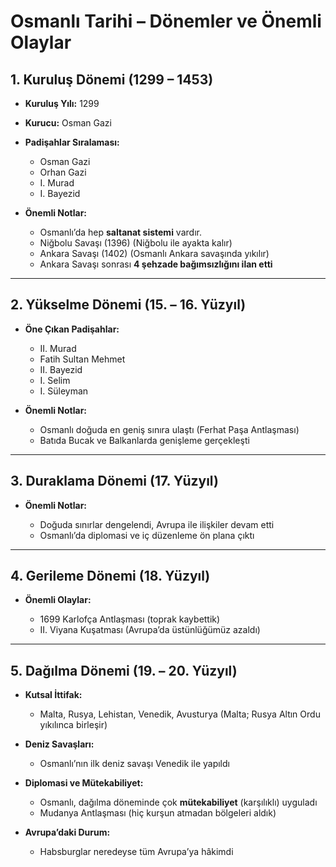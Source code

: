 # Osmanlı Tarihi – Dönemler ve Önemli Olaylar

## 1. Kuruluş Dönemi (1299 – 1453)

* **Kuruluş Yılı:** 1299
* **Kurucu:** Osman Gazi
* **Padişahlar Sıralaması:**

  * Osman Gazi
  * Orhan Gazi
  * I. Murad
  * I. Bayezid
* **Önemli Notlar:**

  * Osmanlı’da hep **saltanat sistemi** vardır.
  * Niğbolu Savaşı (1396) (Niğbolu ile ayakta kalır)
  * Ankara Savaşı (1402) (Osmanlı Ankara savaşında yıkılır)
  * Ankara Savaşı sonrası **4 şehzade bağımsızlığını ilan etti**

---

## 2. Yükselme Dönemi (15. – 16. Yüzyıl)

* **Öne Çıkan Padişahlar:**

  * II. Murad
  * Fatih Sultan Mehmet
  * II. Bayezid
  * I. Selim
  * I. Süleyman
* **Önemli Notlar:**

  * Osmanlı doğuda en geniş sınıra ulaştı (Ferhat Paşa Antlaşması)
  * Batıda Bucak ve Balkanlarda genişleme gerçekleşti

---

## 3. Duraklama Dönemi (17. Yüzyıl)

* **Önemli Notlar:**

  * Doğuda sınırlar dengelendi, Avrupa ile ilişkiler devam etti
  * Osmanlı’da diplomasi ve iç düzenleme ön plana çıktı

---

## 4. Gerileme Dönemi (18. Yüzyıl)

* **Önemli Olaylar:**

  * 1699 Karlofça Antlaşması (toprak kaybettik)
  * II. Viyana Kuşatması (Avrupa’da üstünlüğümüz azaldı)

---

## 5. Dağılma Dönemi (19. – 20. Yüzyıl)

* **Kutsal İttifak:**

  * Malta, Rusya, Lehistan, Venedik, Avusturya (Malta; Rusya Altın Ordu yıkılınca birleşir)
* **Deniz Savaşları:**

  * Osmanlı’nın ilk deniz savaşı Venedik ile yapıldı
* **Diplomasi ve Mütekabiliyet:**

  * Osmanlı, dağılma döneminde çok **mütekabiliyet** (karşılıklı) uyguladı
  * Mudanya Antlaşması (hiç kurşun atmadan bölgeleri aldık)
* **Avrupa’daki Durum:**

  * Habsburglar neredeyse tüm Avrupa’ya hâkimdi
